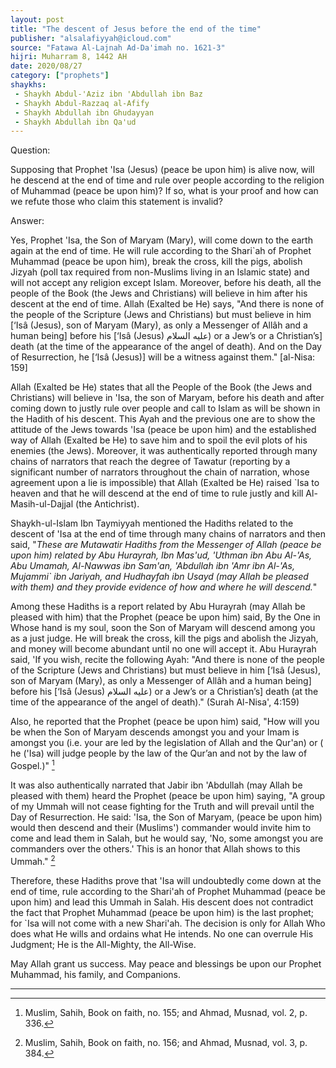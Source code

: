 ```yaml
---
layout: post
title: "The descent of Jesus before the end of the time"
publisher: "alsalafiyyah@icloud.com"
source: "Fatawa Al-Lajnah Ad-Da'imah no. 1621-3"
hijri: Muharram 8, 1442 AH
date: 2020/08/27
category: ["prophets"]
shaykhs: 
 - Shaykh Abdul-'Aziz ibn 'Abdullah ibn Baz
 - Shaykh Abdul-Razzaq al-Afify
 - Shaykh Abdullah ibn Ghudayyan
 - Shaykh Abdullah ibn Qa'ud
---
```


Question: 

Supposing that Prophet 'Isa (Jesus) (peace be upon him) is alive now, will he descend at the end of time and rule over people according to the religion of Muhammad (peace be upon him)? If so, what is your proof and how can we refute those who claim this statement is invalid?

Answer:

Yes, Prophet 'Isa, the Son of Maryam (Mary), will come down to the earth again at the end of time. He will rule according to the Shari`ah of Prophet Muhammad (peace be upon him), break the cross, kill the pigs, abolish Jizyah (poll tax required from non-Muslims living in an Islamic state) and will not accept any religion except Islam. Moreover, before his death, all the people of the Book (the Jews and Christians) will believe in him after his descent at the end of time. Allah (Exalted be He) says, "And there is none of the people of the Scripture (Jews and Christians) but must believe in him [‘Isâ (Jesus), son of Maryam (Mary), as only a Messenger of Allâh and a human being] before his [‘Isâ (Jesus) عليه السلام) or a Jew’s or a Christian’s] death (at the time of the appearance of the angel of death). And on the Day of Resurrection, he [‘Isâ (Jesus)] will be a witness against them." [al-Nisa: 159]

Allah (Exalted be He) states that all the People of the Book (the Jews and Christians) will believe in 'Isa, the son of Maryam, before his death and after coming down to justly rule over people and call to Islam as will be shown in the Hadith of his descent. This Ayah and the previous one are to show the attitude of the Jews towards 'Isa (peace be upon him) and the established way of Allah (Exalted be He) to save him and to spoil the evil plots of his enemies (the Jews). Moreover, it was authentically reported through many chains of narrators that reach the degree of Tawatur (reporting by a significant number of narrators throughout the chain of narration, whose agreement upon a lie is impossible) that Allah (Exalted be He) raised `Isa to heaven and that he will descend at the end of time to rule justly and kill Al-Masih-ul-Dajjal (the Antichrist). 

Shaykh-ul-Islam Ibn Taymiyyah mentioned the Hadiths related to the descent of 'Isa at the end of time through many chains of narrators and then said, "*These are Mutawatir Hadiths from the Messenger of Allah (peace be upon him) related by Abu Hurayrah, Ibn Mas'ud, 'Uthman ibn Abu Al-'As, Abu Umamah, Al-Nawwas ibn Sam'an, 'Abdullah ibn 'Amr ibn Al-'As, Mujammi` ibn Jariyah, and Hudhayfah ibn Usayd (may Allah be pleased with them) and they provide evidence of how and where he will descend.*"

Among these Hadiths is a report related by Abu Hurayrah (may Allah be pleased with him) that the Prophet (peace be upon him) said, By the One in Whose hand is my soul, soon the Son of Maryam will descend among you as a just judge. He will break the cross, kill the pigs and abolish the Jizyah, and money will become abundant until no one will accept it. Abu Hurayrah said, 'If you wish, recite the following Ayah: "And there is none of the people of the Scripture (Jews and Christians) but must believe in him [‘Isâ (Jesus), son of Maryam (Mary), as only a Messenger of Allâh and a human being] before his [‘Isâ (Jesus) عليه السلام) or a Jew’s or a Christian’s] death (at the time of the appearance of the angel of death)." (Surah Al-Nisa', 4:159) 

Also, he reported that the Prophet (peace be upon him) said, "How will you be when the Son of Maryam descends amongst you and your Imam is amongst you (i.e. your are led by the legislation of Allah and the Qur'an) or ( he ('Isa) will judge people by the law of the Qur’an and not by the law of Gospel.)" [^1]

It was also authentically narrated that Jabir ibn 'Abdullah (may Allah be pleased with them) heard the Prophet (peace be upon him) saying, "A group of my Ummah will not cease fighting for the Truth and will prevail until the Day of Resurrection. He said: 'Isa, the Son of Maryam, (peace be upon him) would then descend and their (Muslims') commander would invite him to come and lead them in Salah, but he would say, 'No, some amongst you are commanders over the others.' This is an honor that Allah shows to this Ummah." [^2]

Therefore, these Hadiths prove that 'Isa will undoubtedly come down at the end of time, rule according to the Shari'ah of Prophet Muhammad (peace be upon him) and lead this Ummah in Salah. His descent does not contradict the fact that Prophet Muhammad (peace be upon him) is the last prophet; for `Isa will not come with a new Shari'ah. The decision is only for Allah Who does what He wills and ordains what He intends. No one can overrule His Judgment; He is the All-Mighty, the All-Wise.

May Allah grant us success. May peace and blessings be upon our Prophet Muhammad, his family, and Companions.

---
[^1]: Muslim, Sahih, Book on faith, no. 155; and Ahmad, Musnad, vol. 2, p. 336.
[^2]: Muslim, Sahih, Book on faith, no. 156; and Ahmad, Musnad, vol. 3, p. 384.

